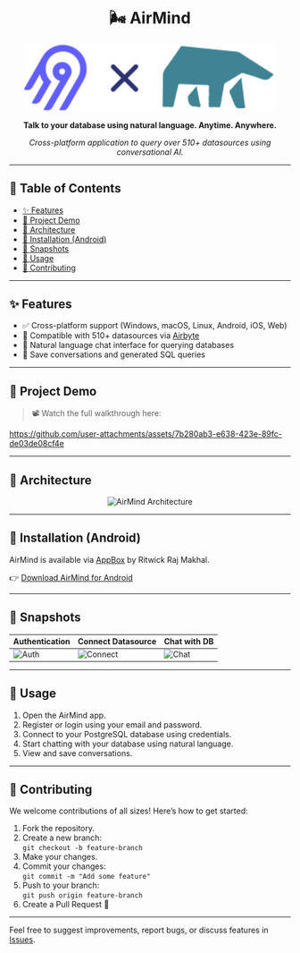 <h1 align="center">🌬️ AirMind</h1>

<p align="center">
  <img alt="AirMind Logo" width="450" src="https://github.com/ritwickrajmakhal/air_mind/blob/master/assets/images/AirMind.png" />
</p>

<p align="center"><b>Talk to your database using natural language. Anytime. Anywhere.</b></p>

<p align="center">
  <i>Cross-platform application to query over 510+ datasources using conversational AI.</i>
</p>

---

## 📌 Table of Contents
- [✨ Features](#-features)
- [🎥 Project Demo](#-project-demo)
- [🧠 Architecture](#-architecture)
- [📲 Installation (Android)](#-installation-android)
- [📸 Snapshots](#-snapshots)
- [🚀 Usage](#-usage)
- [🤝 Contributing](#-contributing)

---

## ✨ Features

- ✅ Cross-platform support (Windows, macOS, Linux, Android, iOS, Web)
- 🔌 Compatible with 510+ datasources via [Airbyte](https://airbyte.io/)
- 💬 Natural language chat interface for querying databases
- 💾 Save conversations and generated SQL queries

---

## 🎥 Project Demo

> 📽️ Watch the full walkthrough here:
 
https://github.com/user-attachments/assets/7b280ab3-e638-423e-89fc-de03de08cf4e

---

## 🧠 Architecture

<p align="center">
  <img src="https://github.com/user-attachments/assets/47cb02ee-2912-4613-b707-95a8dc81c083" alt="AirMind Architecture"/>
</p>

---

## 📲 Installation (Android)

AirMind is available via [AppBox](https://ritwickrajmakhal.github.io/AppBox) by Ritwick Raj Makhal.

👉 [Download AirMind for Android](https://ritwickrajmakhal.github.io/AppBox/app.html?name=AirMind)

---

## 📸 Snapshots

| Authentication | Connect Datasource | Chat with DB |
|----------------|---------------------|----------------|
| ![Auth](https://github.com/user-attachments/assets/5c2012f9-33f5-4662-bd0f-02c714035098) | ![Connect](https://github.com/user-attachments/assets/aeb9bddd-1d32-4fd9-be3d-d36835d14f00) | ![Chat](https://github.com/user-attachments/assets/a0126db8-f03a-49cd-9a26-36673b646c98) |

---

## 🚀 Usage

1. Open the AirMind app.
2. Register or login using your email and password.
3. Connect to your PostgreSQL database using credentials.
4. Start chatting with your database using natural language.
5. View and save conversations.

---

## 🤝 Contributing

We welcome contributions of all sizes! Here’s how to get started:

1. Fork the repository.
2. Create a new branch:  
   `git checkout -b feature-branch`
3. Make your changes.
4. Commit your changes:  
   `git commit -m "Add some feature"`
5. Push to your branch:  
   `git push origin feature-branch`
6. Create a Pull Request 🚀

---

Feel free to suggest improvements, report bugs, or discuss features in [Issues](https://github.com/ritwickrajmakhal/air_mind/issues).
